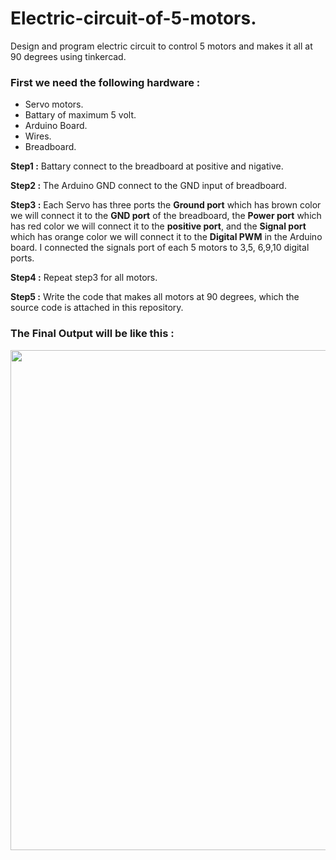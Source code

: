 # Electric-circuit-of-5-motors.
Design and program electric circuit to control 5 motors and makes it all at 90 degrees using tinkercad.


<h3> First we need the following hardware : </h3>

* Servo motors.  
* Battary of maximum 5 volt.  
* Arduino Board.  
* Wires.  
* Breadboard.   



**Step1 :** Battary connect to the breadboard at positive and nigative. 

**Step2 :** The Arduino GND connect to the GND input of breadboard.  

**Step3 :** Each Servo has three ports the **Ground port** which has brown color we will connect it to the **GND port** of the breadboard, the **Power port** which has red color we will connect it to the **positive port**, and the **Signal port** which has orange color we will connect it to the **Digital PWM** in the Arduino board. I connected the signals port of each 5 motors to 3,5, 6,9,10 digital ports. 

**Step4 :** Repeat step3 for all motors.  

**Step5 :** Write the code that makes all motors at 90 degrees, which the source code is attached in this repository.  

 <h3> The Final Output will be like this : </h3>

 <image src = "https://github.com/betoolhamad/Electric-circuit-of-5-motors./blob/main/Electronic%20cuircut.gif" width="800" />


